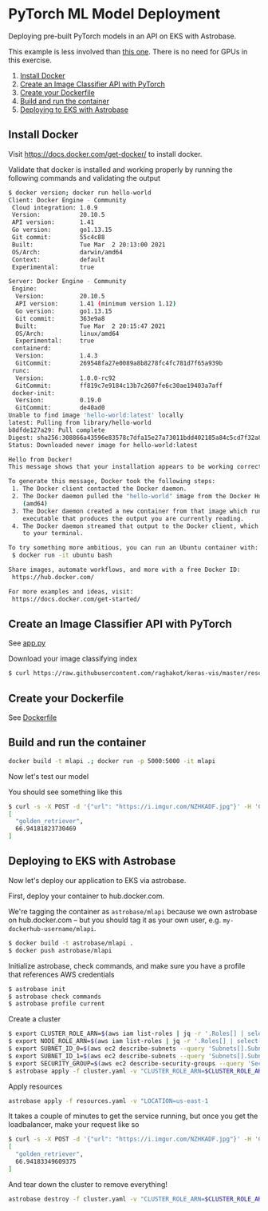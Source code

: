 # PyTorch ML Model Deployment

Deploying pre-built PyTorch models in an API on EKS with Astrobase.

This example is less involved than [this one](../pytorch-ml-lifecycle-full). There is no need for GPUs in this exercise.

1. [Install Docker](#install-docker)
1. [Create an Image Classifier API with PyTorch](create-an-image-classifier-api-with-pytorch)
1. [Create your Dockerfile](create-your-dockerfile)
1. [Build and run the container](build-and-run-the-container)
1. [Deploying to EKS with Astrobase](deploying-to-eks-with-astrobase)

## Install Docker

Visit https://docs.docker.com/get-docker/ to install docker.

Validate that docker is installed and working properly by running the following commands and validating the output

```sh
$ docker version; docker run hello-world
Client: Docker Engine - Community
 Cloud integration: 1.0.9
 Version:           20.10.5
 API version:       1.41
 Go version:        go1.13.15
 Git commit:        55c4c88
 Built:             Tue Mar  2 20:13:00 2021
 OS/Arch:           darwin/amd64
 Context:           default
 Experimental:      true

Server: Docker Engine - Community
 Engine:
  Version:          20.10.5
  API version:      1.41 (minimum version 1.12)
  Go version:       go1.13.15
  Git commit:       363e9a8
  Built:            Tue Mar  2 20:15:47 2021
  OS/Arch:          linux/amd64
  Experimental:     true
 containerd:
  Version:          1.4.3
  GitCommit:        269548fa27e0089a8b8278fc4fc781d7f65a939b
 runc:
  Version:          1.0.0-rc92
  GitCommit:        ff819c7e9184c13b7c2607fe6c30ae19403a7aff
 docker-init:
  Version:          0.19.0
  GitCommit:        de40ad0
Unable to find image 'hello-world:latest' locally
latest: Pulling from library/hello-world
b8dfde127a29: Pull complete
Digest: sha256:308866a43596e83578c7dfa15e27a73011bdd402185a84c5cd7f32a88b501a24
Status: Downloaded newer image for hello-world:latest

Hello from Docker!
This message shows that your installation appears to be working correctly.

To generate this message, Docker took the following steps:
 1. The Docker client contacted the Docker daemon.
 2. The Docker daemon pulled the "hello-world" image from the Docker Hub.
    (amd64)
 3. The Docker daemon created a new container from that image which runs the
    executable that produces the output you are currently reading.
 4. The Docker daemon streamed that output to the Docker client, which sent it
    to your terminal.

To try something more ambitious, you can run an Ubuntu container with:
 $ docker run -it ubuntu bash

Share images, automate workflows, and more with a free Docker ID:
 https://hub.docker.com/

For more examples and ideas, visit:
 https://docs.docker.com/get-started/
```

## Create an Image Classifier API with PyTorch

See [app.py](./app.py)

Download your image classifying index

```sh
$ curl https://raw.githubusercontent.com/raghakot/keras-vis/master/resources/imagenet_class_index.json -o imagenet_class_index.json
```

## Create your Dockerfile

See [Dockerfile](./Dockerfile)

## Build and run the container

```sh
docker build -t mlapi .; docker run -p 5000:5000 -it mlapi
```

Now let's test our model

You should see something like this

```sh
$ curl -s -X POST -d '{"url": "https://i.imgur.com/NZHKADF.jpg"}' -H 'Content-Type: application/json' http://:5000/predict | jq
[
  "golden_retriever",
  66.94181823730469
]
```

## Deploying to EKS with Astrobase

Now let's deploy our application to EKS via astrobase.

First, deploy your container to hub.docker.com.

We're tagging the container as `astrobase/mlapi` because we own astrobase on hub.docker.com – but you should tag it as your own user, e.g. `my-dockerhub-username/mlapi`.

```sh
$ docker build -t astrobase/mlapi .
$ docker push astrobase/mlapi
```

Initialize astrobase, check commands, and make sure you have a profile that references AWS credentials

```sh
$ astrobase init
$ astrobase check commands
$ astrobase profile current
```

Create a cluster

```sh
$ export CLUSTER_ROLE_ARN=$(aws iam list-roles | jq -r '.Roles[] | select(.RoleName == "AstrobaseEKSRole") | .Arn')
$ export NODE_ROLE_ARN=$(aws iam list-roles | jq -r '.Roles[] | select(.RoleName == "AstrobaseEKSNodegroupRole") | .Arn')
$ export SUBNET_ID_0=$(aws ec2 describe-subnets --query 'Subnets[].SubnetId[]' | jq -r '.[0]')
$ export SUBNET_ID_1=$(aws ec2 describe-subnets --query 'Subnets[].SubnetId[]' | jq -r '.[1]')
$ export SECURITY_GROUP=$(aws ec2 describe-security-groups --query 'SecurityGroups[].GroupId' | jq -r '.[0]')
$ astrobase apply -f cluster.yaml -v "CLUSTER_ROLE_ARN=$CLUSTER_ROLE_ARN NODE_ROLE_ARN=$NODE_ROLE_ARN SUBNET_ID_0=$SUBNET_ID_0 SUBNET_ID_1=$SUBNET_ID_1 SECURITY_GROUP=$SECURITY_GROUP"
```

Apply resources

```sh
astrobase apply -f resources.yaml -v "LOCATION=us-east-1
```

It takes a couple of minutes to get the service running, but once you get the loadbalancer, make your request like so

```sh
$ curl -s -X POST -d '{"url": "https://i.imgur.com/NZHKADF.jpg"}' -H 'Content-Type: application/json' http://a57319df8f136416d9306f9c1b0da046-1956442723.us-east-1.elb.amazonaws.com/predict | jq
[
  "golden_retriever",
  66.94183349609375
]
```

And tear down the cluster to remove everything!

```sh
astrobase destroy -f cluster.yaml -v "CLUSTER_ROLE_ARN=$CLUSTER_ROLE_ARN NODE_ROLE_ARN=$NODE_ROLE_ARN SUBNET_ID_0=$SUBNET_ID_0 SUBNET_ID_1=$SUBNET_ID_1 SECURITY_GROUP=$SECURITY_GROUP"
```

